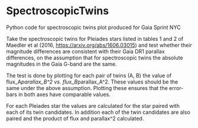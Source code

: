 # SpectroscopicTwins
Python code for spectroscopic twins plot produced for Gaia Sprint NYC

Take the spectroscopic twins for Pleiades stars listed in tables 1 and 2 of Maedler et al (2016,
https://arxiv.org/abs/1606.03015) and test whether their magnitude differences are consistent with their
Gaia DR1 parallax differences, on the assumption that for spectroscopic twins the absolute magnitudes in
the Gaia G-band are the same.

The test is done by plotting for each pair of twins (A, B) the value of flux_A*parallax_B^2 vs.
flux_B*parallax_A^2. These values should be the same under the above assumption. Plotting these ensures
that the error-bars in both axes have comparable values.

For each Pleiades star the values are calculated for the star paired with each of its twin candidates. In
addition each of the twin candidates are also paired and the product of flux and parallax^2 calculated.
